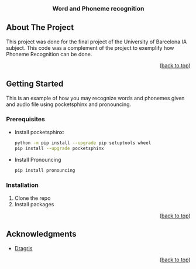 <div id="top"></div>

<!-- PROJECT LOGO -->
<br />
<div align="center">
<h3 align="center">Word and Phoneme recognition</h3>
</div>


<!-- ABOUT THE PROJECT -->
## About The Project

This project was done for the final project of the University of Barcelona IA subject. This code was a complement of the project to exemplify how Phoneme Recognition can be done.
<p align="right">(<a href="#top">back to top</a>)</p>

<!-- GETTING STARTED -->
## Getting Started

This is an example of how you may recognize words and phonemes given and audio file using pocketsphinx and pronouncing.

### Prerequisites

* Install pocketsphinx:
  ```sh
  python -m pip install --upgrade pip setuptools wheel
  pip install --upgrade pocketsphinx
  ```
 * Install Pronouncing
   ```sh
   pip install pronouncing
   ```

### Installation

1. Clone the repo
2. Install packages

<p align="right">(<a href="#top">back to top</a>)</p>


<!-- ACKNOWLEDGMENTS -->
## Acknowledgments

* [Dragris](https://github.com/Dragris)

<p align="right">(<a href="#top">back to top</a>)</p>
